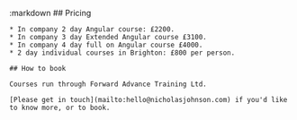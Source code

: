 :markdown
    ## Pricing
  
    * In company 2 day Angular course: £2200.
    * In company 3 day Extended Angular course £3100.
    * In company 4 day full on Angular course £4000.
    * 2 day individual courses in Brighton: £800 per person.
  
    ## How to book
  
    Courses run through Forward Advance Training Ltd.
  
    [Please get in touch](mailto:hello@nicholasjohnson.com) if you'd like to know more, or to book.
  